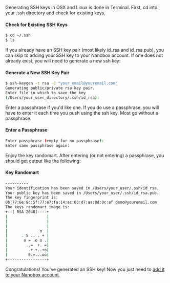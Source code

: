 Generating SSH keys in OSX and Linux is done in Terminal. First, cd into your .ssh directory and check for existing keys.

#### Check for Existing SSH Keys
```bash
$ cd ~/.ssh
$ ls
```

If you already have an SSH key pair (most likely id\_rsa and id\_rsa.pub), you can skip to adding your SSH key to your Nanobox account. If one does not already exist, you will need to generate a new ssh key:

#### Generate a New SSH Key Pair

```bash
$ ssh-keygen -t rsa -C "your_email@youremail.com"
Generating public/private rsa key pair.
Enter file in which to save the key
(/Users/your_user_directory/.ssh/id_rsa):
```
Enter a passphrase if you'd like one. If you do use a passphrase, you will have to enter it each time you push using the ssh key. Most go without a passphrase.

#### Enter a Passphrase
```bash
Enter passphrase (empty for no passphrase):
Enter same passphrase again:
```
Enjoy the key randomart. After entering (or not entering) a passphrase, you should get output like the following:

#### Key Randomart
```bash
----------
Your identification has been saved in /Users/your_user/.ssh/id_rsa.
Your public key has been saved in /Users/your_user/.ssh/id_rsa.pub.
The key fingerprint is:
0b:77:6e:9c:5f:77:e7:fa:14:ac:03:d7:aa:8d:0c:af demo@youremail.com
The keys randomart image is:
+--[ RSA 2048]----+
|                 |
|                 |
|                 |
|              o  |
|      . S .. . + |
|       o = .o o .|
|        ..=  +. =|
|         .+.+..+o|
|         E.=...oo|
+-----------------+
```

Congratulations! You've generated an SSH key! Now you just need to [add it to your Nanobox account](/production/git-ssh/adding-ssh-keys/).

